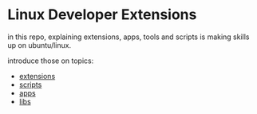 # Linux Developer Extensions

in this repo, explaining extensions, apps, tools and scripts is making skills up on ubuntu/linux.

introduce those on topics:
 - [extensions](https://github.com/gtarim/linux-developer-extensions/blob/master/gnome-extensions.md)
 - [scripts](https://github.com/gtarim/linux-developer-extensions/blob/master/scripts.md)
 - [apps](https://github.com/gtarim/linux-developer-extensions/blob/master/apps.md)
 - [libs](https://github.com/gtarim/linux-developer-extensions/blob/master/libs.md)
